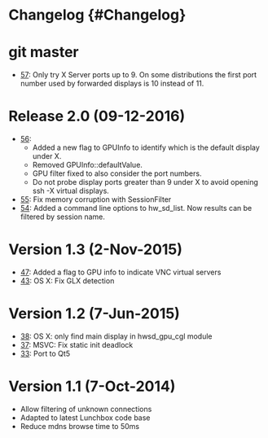 Changelog {#Changelog}
=========

# git master

* [57](https://github.com/Eyescale/hwsd/pull/57):
  Only try X Server ports up to 9. On some distributions the first port number
  used by forwarded displays is 10 instead of 11.

# Release 2.0 (09-12-2016)

* [56](https://github.com/Eyescale/hwsd/pull/56):
  - Added a new flag to GPUInfo to identify which is the default display under X.
  - Removed GPUInfo::defaultValue.
  - GPU filter fixed to also consider the port numbers.
  - Do not probe display ports greater than 9 under X to avoid opening ssh -X
    virtual displays.
* [55](https://github.com/Eyescale/hwsd/pull/55): Fix memory corruption
  with SessionFilter
* [54](https://github.com/Eyescale/hwsd/pull/54): Added a command line options
  to hw_sd_list. Now results can be filtered by session name.

# Version 1.3 (2-Nov-2015)

* [47](https://github.com/Eyescale/hwsd/pull/47): Added a flag to GPU
  info to indicate VNC virtual servers
* [43](https://github.com/Eyescale/hwsd/pull/43): OS X: Fix GLX detection

# Version 1.2 (7-Jun-2015)

* [38](https://github.com/Eyescale/hwsd/pull/38): OS X: only find main
  display in hwsd_gpu_cgl module
* [37](https://github.com/Eyescale/hwsd/pull/37): MSVC: Fix static init deadlock
* [33](https://github.com/Eyescale/hwsd/pull/33): Port to Qt5

# Version 1.1 (7-Oct-2014)

* Allow filtering of unknown connections
* Adapted to latest Lunchbox code base
* Reduce mdns browse time to 50ms
